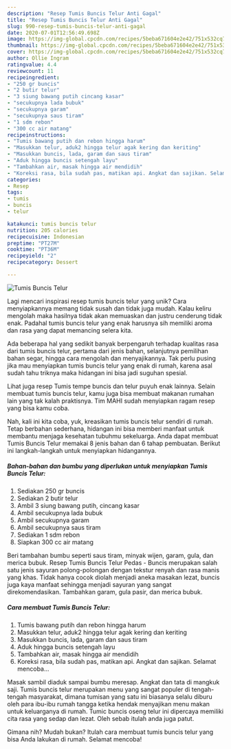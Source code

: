```yaml
---
description: "Resep Tumis Buncis Telur Anti Gagal"
title: "Resep Tumis Buncis Telur Anti Gagal"
slug: 990-resep-tumis-buncis-telur-anti-gagal
date: 2020-07-01T12:56:49.698Z
image: https://img-global.cpcdn.com/recipes/5beba671604e2e42/751x532cq70/tumis-buncis-telur-foto-resep-utama.jpg
thumbnail: https://img-global.cpcdn.com/recipes/5beba671604e2e42/751x532cq70/tumis-buncis-telur-foto-resep-utama.jpg
cover: https://img-global.cpcdn.com/recipes/5beba671604e2e42/751x532cq70/tumis-buncis-telur-foto-resep-utama.jpg
author: Ollie Ingram
ratingvalue: 4.4
reviewcount: 11
recipeingredient:
- "250 gr buncis"
- "2 butir telur"
- "3 siung bawang putih cincang kasar"
- "secukupnya lada bubuk"
- "secukupnya garam"
- "secukupnya saus tiram"
- "1 sdm rebon"
- "300 cc air matang"
recipeinstructions:
- "Tumis bawang putih dan rebon hingga harum"
- "Masukkan telur, aduk2 hingga telur agak kering dan keriting"
- "Masukkan buncis, lada, garam dan saus tiram"
- "Aduk hingga buncis setengah layu"
- "Tambahkan air, masak hingga air mendidih"
- "Koreksi rasa, bila sudah pas, matikan api. Angkat dan sajikan. Selamat mencoba..."
categories:
- Resep
tags:
- tumis
- buncis
- telur

katakunci: tumis buncis telur 
nutrition: 205 calories
recipecuisine: Indonesian
preptime: "PT27M"
cooktime: "PT36M"
recipeyield: "2"
recipecategory: Dessert

---
```



![Tumis Buncis Telur](https://img-global.cpcdn.com/recipes/5beba671604e2e42/751x532cq70/tumis-buncis-telur-foto-resep-utama.jpg)

Lagi mencari inspirasi resep tumis buncis telur yang unik? Cara menyiapkannya memang tidak susah dan tidak juga mudah. Kalau keliru mengolah maka hasilnya tidak akan memuaskan dan justru cenderung tidak enak. Padahal tumis buncis telur yang enak harusnya sih memiliki aroma dan rasa yang dapat memancing selera kita.

Ada beberapa hal yang sedikit banyak berpengaruh terhadap kualitas rasa dari tumis buncis telur, pertama dari jenis bahan, selanjutnya pemilihan bahan segar, hingga cara mengolah dan menyajikannya. Tak perlu pusing jika mau menyiapkan tumis buncis telur yang enak di rumah, karena asal sudah tahu triknya maka hidangan ini bisa jadi suguhan spesial.

Lihat juga resep Tumis tempe buncis dan telur puyuh enak lainnya. Selain membuat tumis buncis telur, kamu juga bisa membuat makanan rumahan lain yang tak kalah praktisnya. Tim MAHI sudah menyiapkan ragam resep yang bisa kamu coba.


Nah, kali ini kita coba, yuk, kreasikan tumis buncis telur sendiri di rumah. Tetap berbahan sederhana, hidangan ini bisa memberi manfaat untuk membantu menjaga kesehatan tubuhmu sekeluarga. Anda dapat membuat Tumis Buncis Telur memakai 8 jenis bahan dan 6 tahap pembuatan. Berikut ini langkah-langkah untuk menyiapkan hidangannya.

<!--inarticleads1-->

##### Bahan-bahan dan bumbu yang diperlukan untuk menyiapkan Tumis Buncis Telur:

1. Sediakan 250 gr buncis
1. Sediakan 2 butir telur
1. Ambil 3 siung bawang putih, cincang kasar
1. Ambil secukupnya lada bubuk
1. Ambil secukupnya garam
1. Ambil secukupnya saus tiram
1. Sediakan 1 sdm rebon
1. Siapkan 300 cc air matang


Beri tambahan bumbu seperti saus tiram, minyak wijen, garam, gula, dan merica bubuk. Resep Tumis Buncis Telur Pedas - Buncis merupakan salah satu jenis sayuran polong-polongan dengan tekstur renyah dan rasa manis yang khas. Tidak hanya cocok diolah menjadi aneka masakan lezat, buncis juga kaya manfaat sehingga menjadi sayuran yang sangat direkomendasikan. Tambahkan garam, gula pasir, dan merica bubuk. 

<!--inarticleads2-->

##### Cara membuat Tumis Buncis Telur:

1. Tumis bawang putih dan rebon hingga harum
1. Masukkan telur, aduk2 hingga telur agak kering dan keriting
1. Masukkan buncis, lada, garam dan saus tiram
1. Aduk hingga buncis setengah layu
1. Tambahkan air, masak hingga air mendidih
1. Koreksi rasa, bila sudah pas, matikan api. Angkat dan sajikan. Selamat mencoba...


Masak sambil diaduk sampai bumbu meresap. Angkat dan tata di mangkuk saji. Tumis buncis telur merupakan menu yang sangat populer di tengah-tengah masyarakat, dimana tumisan yang satu ini biasanya selalu diburu oleh para ibu-ibu rumah tangga ketika hendak menyajikan menu makan untuk keluarganya di rumah. Tumic buncis oseng telur ini dipercaya memiliki cita rasa yang sedap dan lezat. Oleh sebab itulah anda juga patut. 

Gimana nih? Mudah bukan? Itulah cara membuat tumis buncis telur yang bisa Anda lakukan di rumah. Selamat mencoba!
